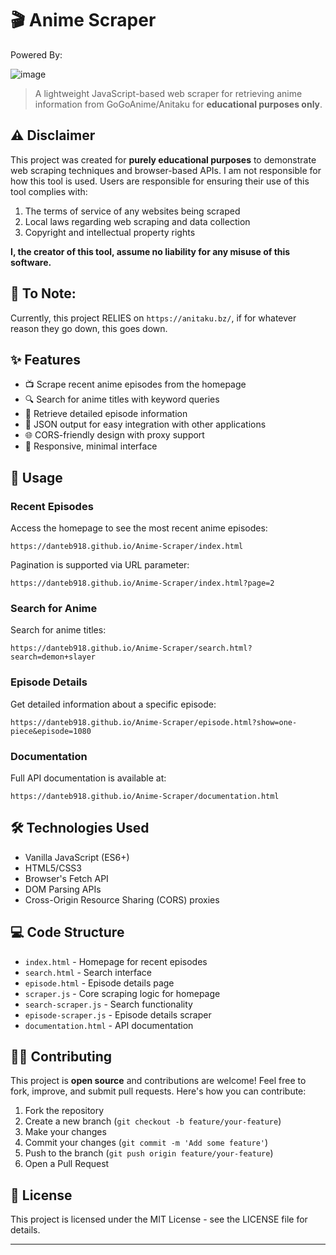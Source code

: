 # 🎬 Anime Scraper

Powered By:

![image](https://github.com/user-attachments/assets/732808e9-6aad-4761-9e60-80baa6589dfa)


> A lightweight JavaScript-based web scraper for retrieving anime information from GoGoAnime/Anitaku for **educational purposes only**.

## ⚠️ Disclaimer

This project was created for **purely educational purposes** to demonstrate web scraping techniques and browser-based APIs. I am not responsible for how this tool is used. Users are responsible for ensuring their use of this tool complies with:  

1. The terms of service of any websites being scraped
2. Local laws regarding web scraping and data collection
3. Copyright and intellectual property rights

**I, the creator of this tool, assume no liability for any misuse of this software.**

## 📝 To Note:

Currently, this project RELIES on `https://anitaku.bz/`, if for whatever reason they go down, this goes down.

## ✨ Features

- 📺 Scrape recent anime episodes from the homepage
- 🔍 Search for anime titles with keyword queries
- 📝 Retrieve detailed episode information
- 📄 JSON output for easy integration with other applications
- 🌐 CORS-friendly design with proxy support
- 📱 Responsive, minimal interface

## 📖 Usage

### Recent Episodes

Access the homepage to see the most recent anime episodes:

```
https://danteb918.github.io/Anime-Scraper/index.html
```

Pagination is supported via URL parameter:

```
https://danteb918.github.io/Anime-Scraper/index.html?page=2
```

### Search for Anime

Search for anime titles:

```
https://danteb918.github.io/Anime-Scraper/search.html?search=demon+slayer
```

### Episode Details

Get detailed information about a specific episode:

```
https://danteb918.github.io/Anime-Scraper/episode.html?show=one-piece&episode=1080
```

### Documentation

Full API documentation is available at:

```
https://danteb918.github.io/Anime-Scraper/documentation.html
```

## 🛠️ Technologies Used

- Vanilla JavaScript (ES6+)
- HTML5/CSS3
- Browser's Fetch API
- DOM Parsing APIs
- Cross-Origin Resource Sharing (CORS) proxies

## 💻 Code Structure

- `index.html` - Homepage for recent episodes
- `search.html` - Search interface
- `episode.html` - Episode details page
- `scraper.js` - Core scraping logic for homepage
- `search-scraper.js` - Search functionality
- `episode-scraper.js` - Episode details scraper
- `documentation.html` - API documentation

## 👨‍💻 Contributing

This project is **open source** and contributions are welcome! Feel free to fork, improve, and submit pull requests. Here's how you can contribute:

1. Fork the repository
2. Create a new branch (`git checkout -b feature/your-feature`)
3. Make your changes
4. Commit your changes (`git commit -m 'Add some feature'`)
5. Push to the branch (`git push origin feature/your-feature`)
6. Open a Pull Request

## 📝 License

This project is licensed under the MIT License - see the LICENSE file for details.

---
